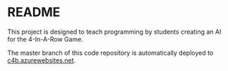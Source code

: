 # README #

This project is designed to teach programming by students
creating an AI for the 4-In-A-Row Game.

The master branch of this code repository is automatically
deployed to [c4b.azurewebsites.net](http://c4b.azurewebsites.net/).